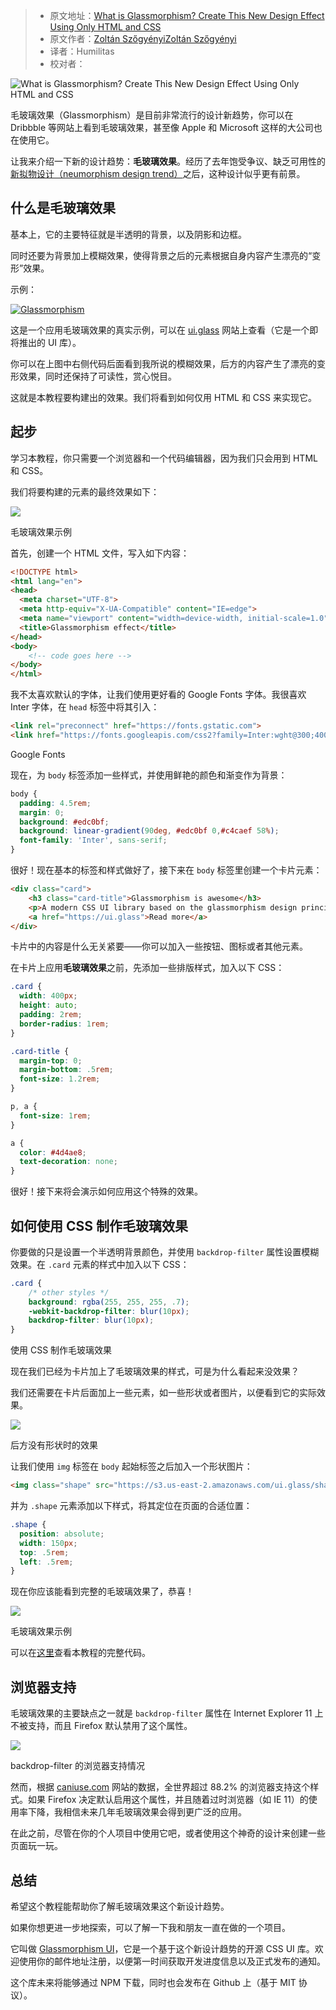 > -  原文地址：[What is Glassmorphism? Create This New Design Effect Using Only HTML and CSS](https://www.freecodecamp.org/news/glassmorphism-design-effect-with-html-css/)
> -  原文作者：[Zoltán SzőgyényiZoltán Szőgyényi](https://www.freecodecamp.org/news/author/zoltan/)
> -  译者：Humilitas
> -  校对者：

![What is Glassmorphism? Create This New Design Effect Using Only HTML and CSS](https://www.freecodecamp.org/news/content/images/size/w2000/2021/03/freecodecamp-glass.png)

毛玻璃效果（Glassmorphism）是目前非常流行的设计新趋势，你可以在 Dribbble 等网站上看到毛玻璃效果，甚至像 Apple 和 Microsoft 这样的大公司也在使用它。

让我来介绍一下新的设计趋势：**毛玻璃效果**。经历了去年饱受争议、缺乏可用性的[新拟物设计（neumorphism design trend）](https://demo.themesberg.com/neumorphism-ui/)之后，这种设计似乎更有前景。

## 什么是毛玻璃效果

基本上，它的主要特征就是半透明的背景，以及阴影和边框。

同时还要为背景加上模糊效果，使得背景之后的元素根据自身内容产生漂亮的“变形”效果。

示例：

[![Glassmorphism](https://www.freecodecamp.org/news/content/images/2021/03/glassmorphism-ui.png)](https://ui.glass/)

这是一个应用毛玻璃效果的真实示例，可以在 [ui.glass](https://ui.glass/) 网站上查看（它是一个即将推出的 UI 库）。

你可以在上图中右侧代码后面看到我所说的模糊效果，后方的内容产生了漂亮的变形效果，同时还保持了可读性，赏心悦目。

这就是本教程要构建出的效果。我们将看到如何仅用 HTML 和 CSS 来实现它。

## 起步

学习本教程，你只需要一个浏览器和一个代码编辑器，因为我们只会用到 HTML 和 CSS。

我们将要构建的元素的最终效果如下：

![](https://www.freecodecamp.org/news/content/images/2021/03/Screenshot-2021-03-24-at-17.35.18.png)

毛玻璃效果示例

首先，创建一个 HTML 文件，写入如下内容：

```HTML
<!DOCTYPE html>
<html lang="en">
<head>
  <meta charset="UTF-8">
  <meta http-equiv="X-UA-Compatible" content="IE=edge">
  <meta name="viewport" content="width=device-width, initial-scale=1.0">
  <title>Glassmorphism effect</title>
</head>
<body>
    <!-- code goes here -->
</body>
</html>
```

我不太喜欢默认的字体，让我们使用更好看的 Google Fonts 字体。我很喜欢 Inter 字体，在 `head` 标签中将其引入：

```HTML
<link rel="preconnect" href="https://fonts.gstatic.com">
<link href="https://fonts.googleapis.com/css2?family=Inter:wght@300;400;500;600;700&display=swap" rel="stylesheet">
```

Google Fonts

现在，为 `body` 标签添加一些样式，并使用鲜艳的颜色和渐变作为背景：

```CSS
body {
  padding: 4.5rem;
  margin: 0;
  background: #edc0bf;
  background: linear-gradient(90deg, #edc0bf 0,#c4caef 58%);
  font-family: 'Inter', sans-serif;
}
```

很好！现在基本的标签和样式做好了，接下来在 `body` 标签里创建一个卡片元素：

```HTML
<div class="card">
    <h3 class="card-title">Glassmorphism is awesome</h3>
    <p>A modern CSS UI library based on the glassmorphism design principles that will help you quickly design and build beautiful websites and applications.</p>
    <a href="https://ui.glass">Read more</a>
</div>
```

卡片中的内容是什么无关紧要——你可以加入一些按钮、图标或者其他元素。

在卡片上应用**毛玻璃效果**之前，先添加一些排版样式，加入以下 CSS：

```CSS
.card {
  width: 400px;
  height: auto;
  padding: 2rem;
  border-radius: 1rem;
}

.card-title {
  margin-top: 0;
  margin-bottom: .5rem;
  font-size: 1.2rem;
}

p, a {
  font-size: 1rem;
}

a {
  color: #4d4ae8;
  text-decoration: none;
}
```

很好！接下来将会演示如何应用这个特殊的效果。

## 如何使用 CSS 制作毛玻璃效果

你要做的只是设置一个半透明背景颜色，并使用 `backdrop-filter` 属性设置模糊效果。在 `.card` 元素的样式中加入以下 CSS：

```CSS
.card {
	/* other styles */
	background: rgba(255, 255, 255, .7);
	-webkit-backdrop-filter: blur(10px);
	backdrop-filter: blur(10px);
}
```

使用 CSS 制作毛玻璃效果

现在我们已经为卡片加上了毛玻璃效果的样式，可是为什么看起来没效果？

我们还需要在卡片后面加上一些元素，如一些形状或者图片，以便看到它的实际效果。

![](https://www.freecodecamp.org/news/content/images/2021/03/Screenshot-2021-03-24-at-12.57.00.png)

后方没有形状时的效果

让我们使用 `img` 标签在 `body` 起始标签之后加入一个形状图片：

```HTML
<img class="shape" src="https://s3.us-east-2.amazonaws.com/ui.glass/shape.svg" alt="">
```

并为 `.shape` 元素添加以下样式，将其定位在页面的合适位置：

```CSS
.shape {
  position: absolute;
  width: 150px;
  top: .5rem;
  left: .5rem;
}
```

现在你应该能看到完整的毛玻璃效果了，恭喜！

![](https://www.freecodecamp.org/news/content/images/2021/03/Screenshot-2021-03-24-at-17.35.18.png)

毛玻璃效果示例

可以在[这里](https://codepen.io/themesberg/pen/RwKNMeY)查看本教程的完整代码。

## 浏览器支持

毛玻璃效果的主要缺点之一就是 `backdrop-filter` 属性在 Internet Explorer 11 上不被支持，而且 Firefox 默认禁用了这个属性。

![](https://www.freecodecamp.org/news/content/images/2021/03/glassmorphism-browser-support.png)

backdrop-filter 的浏览器支持情况

然而，根据 [caniuse.com](https://caniuse.com/css-backdrop-filter) 网站的数据，全世界超过 88.2% 的浏览器支持这个样式。如果 Firefox 决定默认启用这个属性，并且随着过时浏览器（如 IE 11）的使用率下降，我相信未来几年毛玻璃效果会得到更广泛的应用。

在此之前，尽管在你的个人项目中使用它吧，或者使用这个神奇的设计来创建一些页面玩一玩。

## 总结

希望这个教程能帮助你了解毛玻璃效果这个新设计趋势。

如果你想更进一步地探索，可以了解一下我和朋友一直在做的一个项目。

它叫做 [Glassmorphism UI](https://ui.glass/)，它是一个基于这个新设计趋势的开源 CSS UI 库。欢迎使用你的邮件地址注册，以便第一时间获取开发进度信息以及正式发布的通知。

这个库未来将能够通过 NPM 下载，同时也会发布在 Github 上（基于 MIT 协议）。